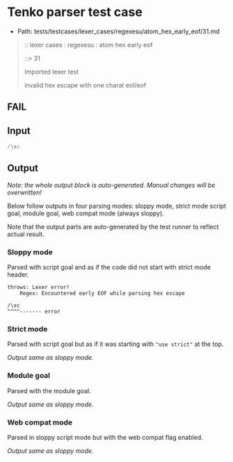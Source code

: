 # Tenko parser test case

- Path: tests/testcases/lexer_cases/regexesu/atom_hex_early_eof/31.md

> :: lexer cases : regexesu : atom hex early eof
>
> ::> 31
>
> Imported lexer test
>
> invalid hex escape with one charat eol/eof

## FAIL

## Input

`````js
/\xc
`````

## Output

_Note: the whole output block is auto-generated. Manual changes will be overwritten!_

Below follow outputs in four parsing modes: sloppy mode, strict mode script goal, module goal, web compat mode (always sloppy).

Note that the output parts are auto-generated by the test runner to reflect actual result.

### Sloppy mode

Parsed with script goal and as if the code did not start with strict mode header.

`````
throws: Lexer error!
    Regex: Encountered early EOF while parsing hex escape

/\xc
^^^^------- error
`````

### Strict mode

Parsed with script goal but as if it was starting with `"use strict"` at the top.

_Output same as sloppy mode._

### Module goal

Parsed with the module goal.

_Output same as sloppy mode._

### Web compat mode

Parsed in sloppy script mode but with the web compat flag enabled.

_Output same as sloppy mode._
